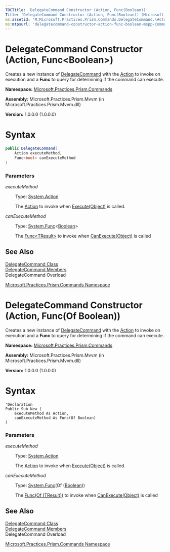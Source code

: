 ```yaml
---
TOCTitle: 'DelegateCommand Constructor (Action, Func(Boolean))'
Title: 'DelegateCommand Constructor (Action, Func(Boolean)) (Microsoft.Practices.Prism.Commands)'
ms:assetid: 'M:Microsoft.Practices.Prism.Commands.DelegateCommand.\#ctor(System.Action,System.Func{System.Boolean})'
ms:mtpsurl: 'delegatecommand-constructor-action-func-boolean-mspp-commands.md'
---
```


# DelegateCommand Constructor (Action, Func&lt;Boolean&gt;)

Creates a new instance of [DelegateCommand](/patterns-practices/reference/delegatecommand-class-mspp-commands) with the [Action](http://msdn.microsoft.com/en-us/library/bb534741) to invoke on execution and a **Func** to query for determining if the command can execute.

**Namespace:** [Microsoft.Practices.Prism.Commands](/patterns-practices/reference/mspp-commands-namespace)

**Assembly:** Microsoft.Practices.Prism.Mvvm (in Microsoft.Practices.Prism.Mvvm.dll)

**Version:** 1.0.0.0 (1.0.0.0)

# Syntax

```C#
public DelegateCommand(
	Action executeMethod,
	Func<bool> canExecuteMethod
)
```

### Parameters

*executeMethod*

&nbsp;&nbsp;&nbsp;&nbsp;&nbsp;&nbsp;&nbsp;&nbsp;Type: [System.Action](http://msdn.microsoft.com/en-us/library/bb534741)

&nbsp;&nbsp;&nbsp;&nbsp;&nbsp;&nbsp;&nbsp;&nbsp;The [Action](http://msdn.microsoft.com/en-us/library/bb534741) to invoke when [Execute(Object)](http://msdn.microsoft.com/en-us/library/ms604094) is called.

*canExecuteMethod*  

&nbsp;&nbsp;&nbsp;&nbsp;&nbsp;&nbsp;&nbsp;&nbsp;Type: [System.Func](http://msdn.microsoft.com/en-us/library/bb534960)&lt;[Boolean](http://msdn.microsoft.com/en-us/library/a28wyd50)&gt;

&nbsp;&nbsp;&nbsp;&nbsp;&nbsp;&nbsp;&nbsp;&nbsp;The [Func&lt;TResult&gt;](http://msdn.microsoft.com/en-us/library/bb534960) to invoke when [CanExecute(Object)](http://msdn.microsoft.com/en-us/library/ms604093) is called

## See Also

[DelegateCommand Class](/patterns-practices/reference/delegatecommand-class-mspp-commands)<br/>
[DelegateCommand Members](/patterns-practices/reference/delegatecommand-members-mspp-commands)<br/>
DelegateCommand Overload

[Microsoft.Practices.Prism.Commands Namespace](/patterns-practices/reference/mspp-commands-namespace)<br/>

# DelegateCommand Constructor (Action, Func(Of Boolean))

Creates a new instance of [DelegateCommand](/patterns-practices/reference/delegatecommand-class-mspp-commands) with the [Action](http://msdn.microsoft.com/en-us/library/bb534741) to invoke on execution and a **Func** to query for determining if the command can execute.

**Namespace:** [Microsoft.Practices.Prism.Commands](/patterns-practices/reference/mspp-commands-namespace)

**Assembly:** Microsoft.Practices.Prism.Mvvm (in Microsoft.Practices.Prism.Mvvm.dll)

**Version:** 1.0.0.0 (1.0.0.0)

# Syntax

```VB
'Declaration
Public Sub New ( 
	executeMethod As Action,
	canExecuteMethod As Func(Of Boolean)
)
```

### Parameters

*executeMethod*

&nbsp;&nbsp;&nbsp;&nbsp;&nbsp;&nbsp;&nbsp;&nbsp;Type: [System.Action](http://msdn.microsoft.com/en-us/library/bb534741)

&nbsp;&nbsp;&nbsp;&nbsp;&nbsp;&nbsp;&nbsp;&nbsp;The [Action](http://msdn.microsoft.com/en-us/library/bb534741) to invoke when [Execute(Object)](http://msdn.microsoft.com/en-us/library/ms604094) is called.

*canExecuteMethod*  

&nbsp;&nbsp;&nbsp;&nbsp;&nbsp;&nbsp;&nbsp;&nbsp;Type: [System.Func](http://msdn.microsoft.com/en-us/library/bb534960)(Of ([Boolean](http://msdn.microsoft.com/en-us/library/a28wyd50)))

&nbsp;&nbsp;&nbsp;&nbsp;&nbsp;&nbsp;&nbsp;&nbsp;The [Func(Of (TResult))](http://msdn.microsoft.com/en-us/library/bb534960) to invoke when [CanExecute(Object)](http://msdn.microsoft.com/en-us/library/ms604093) is called

## See Also

[DelegateCommand Class](/patterns-practices/reference/delegatecommand-class-mspp-commands)<br/>
[DelegateCommand Members](/patterns-practices/reference/delegatecommand-members-mspp-commands)<br/>
DelegateCommand Overload

[Microsoft.Practices.Prism.Commands Namespace](/patterns-practices/reference/mspp-commands-namespace)<br/>
